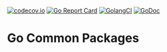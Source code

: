 [![codecov.io](https://codecov.io/gh/vesoft-inc/go-pkg/branch/master/graph/badge.svg)](https://codecov.io/gh/vesoft-inc/go-pkg)
[![Go Report Card](https://goreportcard.com/badge/github.com/vesoft-inc/go-pkg)](https://goreportcard.com/report/github.com/vesoft-inc/go-pkg)
[![GolangCI](https://golangci.com/badges/github.com/vesoft-inc/go-pkg.svg)](https://golangci.com/r/github.com/vesoft-inc/go-pkg)
[![GoDoc](https://godoc.org/github.com/vesoft-inc/go-pkg?status.svg)](https://godoc.org/github.com/vesoft-inc/go-pkg)

# Go Common Packages
